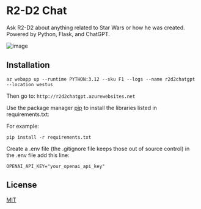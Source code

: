 # R2-D2 Chat

Ask R2-D2 about anything related to Star Wars or how he was created. Powered by Python, Flask, and ChatGPT.

![image](https://github.com/rcorvus/R2D2ChatGpt/assets/5025458/1e75ba1b-f30a-48fe-91cd-d504724173d6)


## Installation

```
az webapp up --runtime PYTHON:3.12 --sku F1 --logs --name r2d2chatgpt --location westus
```

Then go to:
``` http://r2d2chatgpt.azurewebsites.net ```

Use the package manager [pip](https://pip.pypa.io/en/stable/) to install the libraries listed in requirements.txt:

For example:
```
pip install -r requirements.txt
```

Create a .env file (the .gitignore file keeps those out of source control)
in the .env file add this line:

```
OPENAI_API_KEY="your_openai_api_key"
```

## License

[MIT](https://choosealicense.com/licenses/mit/)
